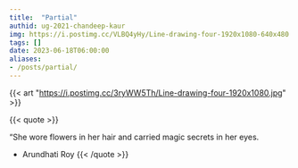 ```yaml
---
title:  "Partial"
authid: ug-2021-chandeep-kaur
img: https://i.postimg.cc/VLBQ4yHy/Line-drawing-four-1920x1080-640x480.jpg
tags: []
date: 2023-06-18T06:00:00
aliases:
- /posts/partial/
---
```



{{< art "https://i.postimg.cc/3ryWW5Th/Line-drawing-four-1920x1080.jpg" >}}

{{< quote >}}

“She wore flowers in her hair and carried magic secrets in her eyes. 
- Arundhati Roy
{{< /quote >}}

